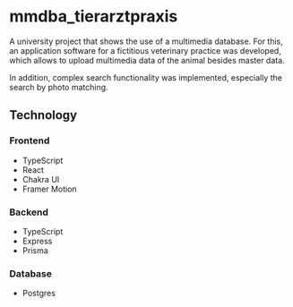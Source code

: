 # mmdba_tierarztpraxis

A university project that shows the use of a multimedia database. For this, an application software for a fictitious veterinary practice was developed, which allows to upload multimedia data of the animal besides master data.

In addition, complex search functionality was implemented, especially the search by photo matching.

## Technology

### Frontend

- TypeScript
- React
- Chakra UI
- Framer Motion

### Backend

- TypeScript
- Express
- Prisma

### Database

- Postgres
